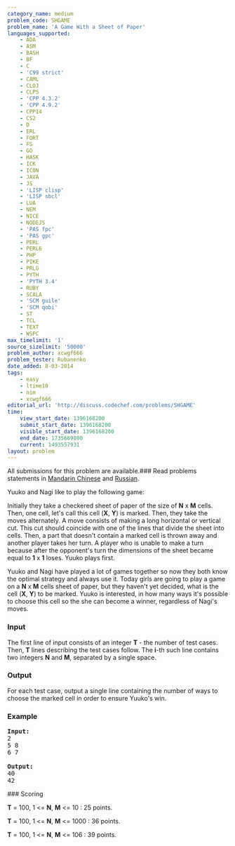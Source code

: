 ```yaml
---
category_name: medium
problem_code: SHGAME
problem_name: 'A Game With a Sheet of Paper'
languages_supported:
    - ADA
    - ASM
    - BASH
    - BF
    - C
    - 'C99 strict'
    - CAML
    - CLOJ
    - CLPS
    - 'CPP 4.3.2'
    - 'CPP 4.9.2'
    - CPP14
    - CS2
    - D
    - ERL
    - FORT
    - FS
    - GO
    - HASK
    - ICK
    - ICON
    - JAVA
    - JS
    - 'LISP clisp'
    - 'LISP sbcl'
    - LUA
    - NEM
    - NICE
    - NODEJS
    - 'PAS fpc'
    - 'PAS gpc'
    - PERL
    - PERL6
    - PHP
    - PIKE
    - PRLG
    - PYTH
    - 'PYTH 3.4'
    - RUBY
    - SCALA
    - 'SCM guile'
    - 'SCM qobi'
    - ST
    - TCL
    - TEXT
    - WSPC
max_timelimit: '1'
source_sizelimit: '50000'
problem_author: xcwgf666
problem_tester: Rubanenko‎
date_added: 8-03-2014
tags:
    - easy
    - ltime10
    - nim
    - xcwgf666
editorial_url: 'http://discuss.codechef.com/problems/SHGAME'
time:
    view_start_date: 1396168200
    submit_start_date: 1396168200
    visible_start_date: 1396168200
    end_date: 1735669800
    current: 1493557931
layout: problem
---
```

All submissions for this problem are available.###  Read problems statements in [Mandarin Chinese](http://www.codechef.com/download/translated/LTIME10/mandarin/SHGAME.pdf) and [Russian](http://www.codechef.com/download/translated/LTIME10/russian/SHGAME.pdf).

Yuuko and Nagi like to play the following game:

Initially they take a checkered sheet of paper of the size of **N** x **M** cells. Then, one cell, let's call this cell (**X**, **Y**) is marked. Then, they take the moves alternately. A move consists of making a long horizontal or vertical cut. This cut should coincide with one of the lines that divide the sheet into cells. Then, a part that doesn't contain a marked cell is thrown away and another player takes her turn. A player who is unable to make a turn because after the opponent's turn the dimensions of the sheet became equal to **1** x **1** loses. Yuuko plays first.

Yuuko and Nagi have played a lot of games together so now they both know the optimal strategy and always use it. Today girls are going to play a game on a **N** x **M** cells sheet of paper, but they haven't yet decided, what is the cell (**X**, **Y**) to be marked. Yuuko is interested, in how many ways it's possible to choose this cell so the she can become a winner, regardless of Nagi's moves.

### Input

The first line of input consists of an integer **T** - the number of test cases. Then, **T** lines describing the test cases follow. The **i**-th such line contains two integers **N** and **M**, separated by a single space.

### Output

For each test case, output a single line containing the number of ways to choose the marked cell in order to ensure Yuuko's win.

### Example

<pre><b>Input:</b>
2
5 8
6 7

<b>Output:</b>
40
42
</pre>### Scoring

**T** = 100, 1 <= **N**, **M** <= 10 : 25 points.

**T** = 100, 1 <= **N**, **M** <= 1000 : 36 points.

**T** = 100, 1 <= **N**, **M** <= 106 : 39 points.
